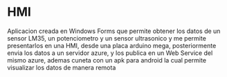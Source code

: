 # HMI
Aplicacion creada en Windows Forms que permite obtener los datos de un sensor LM35, un potenciometro y un sensor ultrasonico y me permite presentarlos en una HMI, desde una placa arduino mega, posteriormente envia los datos a un servidor azure, y los publica en un Web Service del mismo azure, ademas cuneta con un apk para android la cual permite visualizar los datos de manera remota

